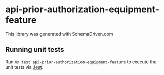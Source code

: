 
# api-prior-authorization-equipment-feature

This library was generated with SchemaDriven.com

## Running unit tests

Run `nx test api-prior-authorization-equipment-feature` to execute the unit tests via [Jest](https://jestjs.io).

